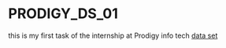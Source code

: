 # PRODIGY_DS_01
this is my first task of the internship at Prodigy info tech
[data set](https://www.kaggle.com/c/titanic/data)